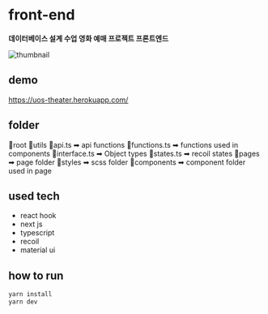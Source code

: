 # front-end

**데이터베이스 설계 수업 영화 예매 프로젝트 프론트엔드**

![thumbnail](./thumb.gif)

## demo

<https://uos-theater.herokuapp.com/>

## folder

📁root
  📁utils 
    📄api.ts ➡ api functions
    📄functions.ts ➡ functions used in components
    📄interface.ts ➡ Object types
    📄states.ts ➡ recoil states
  📁pages ➡ page folder
  📁styles ➡ scss folder
  📁components ➡ component folder used in page

## used tech

-   react hook
-   next js
-   typescript
-   recoil
-   material ui

## how to run

```sh
yarn install
yarn dev
```
